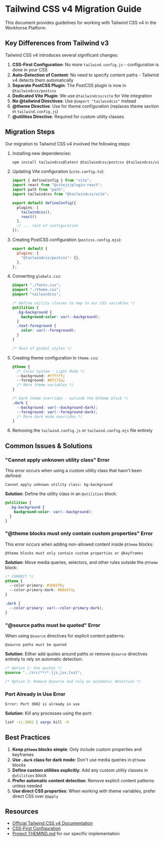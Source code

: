 # Tailwind CSS v4 Migration Guide

This document provides guidelines for working with Tailwind CSS v4 in the Workhorse Platform.

## Key Differences from Tailwind v3

Tailwind CSS v4 introduces several significant changes:

1. **CSS-First Configuration**: No more `tailwind.config.js` - configuration is done in your CSS
2. **Auto-Detection of Content**: No need to specify content paths - Tailwind v4 detects them automatically
3. **Separate PostCSS Plugin**: The PostCSS plugin is now in `@tailwindcss/postcss`
4. **Dedicated Vite Plugin**: We use `@tailwindcss/vite` for Vite integration
5. **No @tailwind Directives**: Use `@import "tailwindcss"` instead
6. **@theme Directive**: Use for theme configuration (replaces theme section in `tailwind.config.js`)
7. **@utilities Directive**: Required for custom utility classes

## Migration Steps

Our migration to Tailwind CSS v4 involved the following steps:

1. Installing new dependencies:
   ```bash
   npm install tailwindcss@latest @tailwindcss/postcss @tailwindcss/vite
   ```

2. Updating Vite configuration (`vite.config.ts`):
   ```typescript
   import { defineConfig } from "vite";
   import react from "@vitejs/plugin-react";
   import path from "path";
   import tailwindcss from "@tailwindcss/vite";
   
   export default defineConfig({
     plugins: [
       tailwindcss(),
       react()
     ],
     // ... rest of configuration
   });
   ```

3. Creating PostCSS configuration (`postcss.config.mjs`):
   ```javascript
   export default {
     plugins: {
       "@tailwindcss/postcss": {},
     },
   };
   ```

4. Converting `globals.css`:
   ```css
   @import "./fonts.css";
   @import "./theme.css";
   @import "tailwindcss";
   
   /* Define utility classes to map to our CSS variables */
   @utilities {
     .bg-background {
       background-color: var(--background);
     }
     .text-foreground {
       color: var(--foreground);
     }
   }
   
   /* Rest of global styles */
   ```

5. Creating theme configuration in `theme.css`:
   ```css
   @theme {
     /* Color System - Light Mode */
     --background: #ffffff;
     --foreground: #0f172a;
     /* More theme variables */
   }
   
   /* Dark theme overrides - outside the @theme block */
   .dark {
     --background: var(--background-dark);
     --foreground: var(--foreground-dark);
     /* More dark mode overrides */
   }
   ```

6. Removing the `tailwind.config.js` or `tailwind.config.mjs` file entirely

## Common Issues & Solutions

### "Cannot apply unknown utility class" Error

This error occurs when using a custom utility class that hasn't been defined:

```
Cannot apply unknown utility class: bg-background
```

**Solution**: Define the utility class in an `@utilities` block:

```css
@utilities {
  .bg-background {
    background-color: var(--background);
  }
}
```

### "@theme blocks must only contain custom properties" Error

This error occurs when adding non-allowed content inside `@theme` blocks:

```
@theme blocks must only contain custom properties or @keyframes
```

**Solution**: Move media queries, selectors, and other rules outside the `@theme` block:

```css
/* CORRECT */
@theme {
  --color-primary: #3b82f6;
  --color-primary-dark: #60a5fa;
}

.dark {
  --color-primary: var(--color-primary-dark);
}
```

### "@source paths must be quoted" Error

When using `@source` directives for explicit content patterns:

```
@source paths must be quoted
```

**Solution**: Either add quotes around paths or remove `@source` directives entirely to rely on automatic detection:

```css
/* Option 1: Use quotes */
@source "../src/**/*.{js,jsx,tsx}";

/* Option 2: Remove @source and rely on automatic detection */
```

### Port Already in Use Error

```
Error: Port 3002 is already in use
```

**Solution**: Kill any processes using the port:

```bash
lsof -ti:3002 | xargs kill -9
```

## Best Practices

1. **Keep `@theme` blocks simple**: Only include custom properties and keyframes
2. **Use `.dark` class for dark mode**: Don't use media queries in `@theme` blocks
3. **Define custom utilities explicitly**: Add any custom utility classes in `@utilities` block
4. **Prefer automatic content detection**: Remove explicit content patterns unless needed
5. **Use direct CSS properties**: When working with theme variables, prefer direct CSS over `@apply`

## Resources

- [Official Tailwind CSS v4 Documentation](https://tailwindcss.com/docs/installation)
- [CSS-First Configuration](https://tailwindcss.com/docs/installation#css-first-configuration)
- [Project THEMING.md](../../THEMING.md) for our specific implementation 